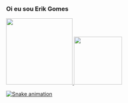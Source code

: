 ### Oi eu sou Erik Gomes  
<div>
  <a href="https://github.com/Erik-Gomes">
  <img height="180em" src="https://github-readme-stats.vercel.app/api?username=Erik-Gomes&show_icons=true&theme=dracula&include_all_commits=true&count_private=true"/>
  <img height="130em" src="https://github-readme-stats.vercel.app/api/top-langs/?username=Erik-Gomes&layout=compact&langs_count=16&theme=dracula"/>
<div>

<div>
  
  ![Snake animation](https://github.com/Erik-Gomes/Erik-Gomes/blob/output/github-contribution-grid-snake.svg)  
  
</div>


